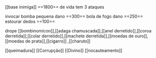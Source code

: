 [[base inimiga]]
==1800== de vida tem 3 ataques

invocar bomba pequena dano ==300==
bola de fogo dano ==250==
estourar dedos ==100==

 drope [[bombinomicon]],[[adaga chamuscada]],[[anel derretido]],[[coroa derretida]],[[colar derretido]],[[machete derretida]],[[moedas de ouro]],[[moedas de prata]],[[cigarro]] ,[[charuto]]
 

[[queimadura]]
[[Corrupção]]
[[Divino]]
[[nocauteamento]]

